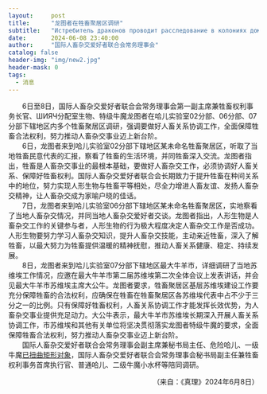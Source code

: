 ```yaml
---
layout:     post
title:      "龙图者在牲畜聚居区调研"
subtitle:   "Истребитель драконов проводит расследование в колониях домашнего скота"
date:       2024-06-08 23:40:00
author:     "国际人畜杂交爱好者联合会常务理事会"
catalog: false
header-img: "img/new2.jpg"
header-mask: 0
tags:
  - 消息
---
```


&emsp;&emsp;6日至8日，国际人畜杂交爱好者联合会常务理事会第一副主席兼牲畜权利事务长官、ШИЯЧ分配室生物、特级牛魔龙图者在哈儿实验室02分部、06分部、07分部下辖地区内多个牲畜聚居区调研，强调要做好人畜关系协调工作，全面保障牲畜合法权利，努力推动人畜杂交事业迈上新台阶。  
&emsp;&emsp;6日，龙图者来到哈儿实验室02分部下辖地区某未命名牲畜聚居区，听取了当地牲畜民意代表的汇报，察看了牲畜的生活环境，并同牲畜深入交流。龙图者指出，牲畜是人畜杂交事业的最根本基础，要做好人畜杂交工作，必须协调好人畜关系、保障好牲畜权利。国际人畜杂交爱好者联合会长期致力于提升牲畜在种间关系中的地位，努力实现人形生物与牲畜平等相处，尽全力增进人畜友谊、发扬人畜杂交精神，让人畜杂交成为家喻户晓的佳话。  
&emsp;&emsp;7日，龙图者来到哈儿实验室06分部下辖地区某未命名牲畜聚居区，实地察看了当地人畜杂交情况，并同当地人畜杂交爱好者交谈。龙图者指出，人形生物是人畜杂交工作的关键参与者，人形生物的行为极大程度决定人畜杂交工作是否成功。人形生物要努力学习人畜杂交知识，提升人畜杂交技能，主动亲近牲畜，深入了解牲畜，以最大努力为牲畜提供温暖的精神抚慰，推动人畜关系健康、稳定、持续发展。  
&emsp;&emsp;8日，龙图者来到哈儿实验室07分部下辖地区最大牛羊市，详细调研了当地苏维埃工作情况，应邀在最大牛羊市第二届苏维埃第二次全体会议上发表讲话，并会见最大牛羊市苏维埃主席大公牛。龙图者要求，牲畜聚居区基层苏维埃建设工作要充分保障牲畜的合法权利，应确保在牲畜在牲畜聚居区各苏维埃代表中占不少于三分之一的比例。只有保障好牲畜权利，人畜关系协调工作才能发挥长效优势，为人畜杂交事业提供充足动力。大公牛表示，最大牛羊市苏维埃长期深入开展人畜关系协调工作，市苏维埃和其他有关单位将坚决贯彻落实龙图者特级牛魔的要求，全面保障牲畜合法权利，努力推动人畜杂交事业迈上新台阶。  
&emsp;&emsp;国际人畜杂交爱好者联合会常务理事会副主席兼秘书局主任、危险哈儿、一级牛魔[已扭曲矩形对象](../../../../bdohlh/index.html?haer=17)，国际人畜杂交爱好者联合会常务理事会秘书局副主任兼牲畜权利事务首席执行官、普通哈儿、二级牛魔小水杯等陪同调研。
<div style="text-align: right">（来自：《真理》2024年6月8日）</div>